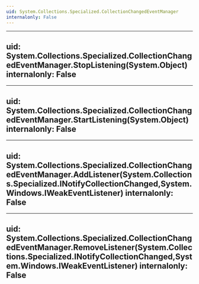 ```yaml
---
uid: System.Collections.Specialized.CollectionChangedEventManager
internalonly: False
---
```


---
uid: System.Collections.Specialized.CollectionChangedEventManager.StopListening(System.Object)
internalonly: False
---

---
uid: System.Collections.Specialized.CollectionChangedEventManager.StartListening(System.Object)
internalonly: False
---

---
uid: System.Collections.Specialized.CollectionChangedEventManager.AddListener(System.Collections.Specialized.INotifyCollectionChanged,System.Windows.IWeakEventListener)
internalonly: False
---

---
uid: System.Collections.Specialized.CollectionChangedEventManager.RemoveListener(System.Collections.Specialized.INotifyCollectionChanged,System.Windows.IWeakEventListener)
internalonly: False
---
